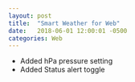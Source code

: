 ```yaml
---
layout: post
title:  "Smart Weather for Web"
date:   2018-06-01 12:00:01 -0500
categories: Web
---
```


- Added hPa pressure setting
- Added Status alert toggle
